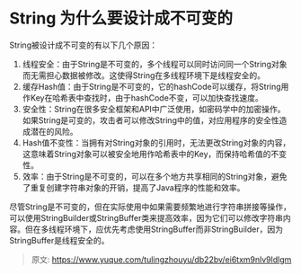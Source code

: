 # String 为什么要设计成不可变的

String被设计成不可变的有以下几个原因：

1. 线程安全：由于String是不可变的，多个线程可以同时访问同一个String对象而无需担心数据被修改。这使得String在多线程环境下是线程安全的。
2. 缓存Hash值：由于String是不可变的，它的hashCode可以缓存，将String用作Key在哈希表中查找时，由于hashCode不变，可以加快查找速度。
3. 安全性：String在很多安全框架和API中广泛使用，如密码学中的加密操作。如果String是可变的，攻击者可以修改String中的值，对应用程序的安全性造成潜在的风险。
4. Hash值不变性：当拥有对String对象的引用时，无法更改String对象的内容，这意味着String对象可以被安全地用作哈希表中的Key，而保持哈希值的不变性。
5. 效率：由于String是不可变的，可以在多个地方共享相同的String对象，避免了重复创建字符串对象的开销，提高了Java程序的性能和效率。

尽管String是不可变的，但在实际使用中如果需要频繁地进行字符串拼接等操作，可以使用StringBuilder或StringBuffer类来提高效率，因为它们可以修改字符串内容。但在多线程环境下，应优先考虑使用StringBuffer而非StringBuilder，因为StringBuffer是线程安全的。


> 原文: <https://www.yuque.com/tulingzhouyu/db22bv/ei6txm9nlv9ldlgm>